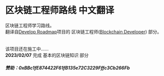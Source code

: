# 区块链工程师路线 中文翻译<br>
区块链工程师学习路线。
<br>
翻译自[Develop Roadmap](https://roadmap.sh)项目的 区块链工程师([Blockchain Developer](https://roadmap.sh/blockchain)) 部分。
<br>
<br>
<br>
该项目还在施工中......
<br>
    **2023/02/07** 完成 基本的区块链知识 部分
##### 赞助：0xBBc1fE874422F61fB135e72C3229Fffc3Cb266Fb
